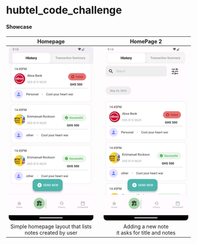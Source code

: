 # hubtel_code_challenge

#### Showcase
|                           Homepage                           |                                                    | HomePage 2  |
|:------------------------------------------------------------:|----------------------------------------------------|:-----------:|
|            <img src="images/s1.png" width="300">             || <img src="images/s2.png" width="300">              |
| Simple homepage layout that lists <br> notes created by user || Adding a new note <br> it asks for title and notes |

